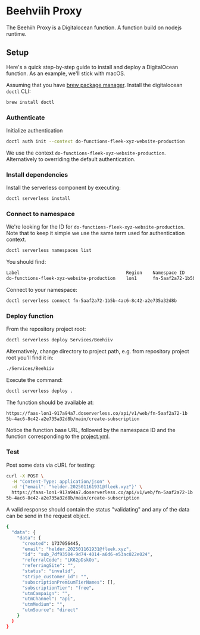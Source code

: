 # Beehviih Proxy

The Beehiih Proxy is a Digitalocean function. A function build on nodejs runtime.

## Setup

Here's a quick step-by-step guide to install and deploy a DigitalOcean function. As an example, we'll stick with macOS.

Assuming that you have [brew package manager](https://brew.sh/).
Install the digitalocean `doctl` CLI:

```sh
brew install doctl
```

### Authenticate

Initialize authentication

```sh
doctl auth init --context do-functions-fleek-xyz-website-production
```

We use the context `do-functions-fleek-xyz-website-production`. Alternatively to overriding the default authentication.

### Install dependencies

Install the serverless component by executing:

```sh
doctl serverless install
```

### Connect to namespace

We're looking for the ID for `do-functions-fleek-xyz-website-production`. Note that to keep it simple we use the same term used for authentication context.

```sh
doctl serverless namespaces list

```

You should find:

```sh
Label                                        Region    Namespace ID                               API Host
do-functions-fleek-xyz-website-production    lon1      fn-5aaf2a72-1b5b-4ac6-8c42-a2e735a32d8b    https://faas-lon1-917a94a7.doserverless.co
```

Connect to your namespace:

```sh
doctl serverless connect fn-5aaf2a72-1b5b-4ac6-8c42-a2e735a32d8b
```

### Deploy function

From the repository project root:

```sh
doctl serverless deploy Services/Beehiiv
```

Alternatively, change directory to project path, e.g. from repository project root you'll find it in:

```sh
./Services/Beehiiv
```

Execute the command:

```sh
doctl serverless deploy .
```

The function should be available at:

```sh
https://faas-lon1-917a94a7.doserverless.co/api/v1/web/fn-5aaf2a72-1b
5b-4ac6-8c42-a2e735a32d8b/main/create-subscription
```

Notice the function base URL, followed by the namespace ID and the function corresponding to the [project.yml](project.yml).

### Test

Post some data via cURL for testing:

```sh
curl -X POST \
  -H "Content-Type: application/json" \
  -d '{"email": "helder.202501161931@fleek.xyz"}' \
  https://faas-lon1-917a94a7.doserverless.co/api/v1/web/fn-5aaf2a72-1b
5b-4ac6-8c42-a2e735a32d8b/main/create-subscription
```

A valid response should contain the status "validating" and any of the data can be send in the request object.

```sh
{
  "data": {
    "data": {
      "created": 1737056445,
      "email": "helder.202501161931@fleek.xyz",
      "id": "sub_7df93504-9d74-4014-a6d6-e53ac022e024",
      "referralCode": "LK62pDskOo",
      "referringSite": "",
      "status": "invalid",
      "stripe_customer_id": "",
      "subscriptionPremiumTierNames": [],
      "subscriptionTier": "free",
      "utmCampaign": "",
      "utmChannel": "api",
      "utmMedium": "",
      "utmSource": "direct"
    }
  }
}
```
